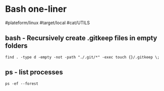# Bash one-liner

#plateform/linux #target/local #cat/UTILS

## bash - Recursively create .gitkeep files in empty folders
```
find . -type d -empty -not -path "./.git/*" -exec touch {}/.gitkeep \;
```

## ps - list processes
```
ps -ef --forest
```
